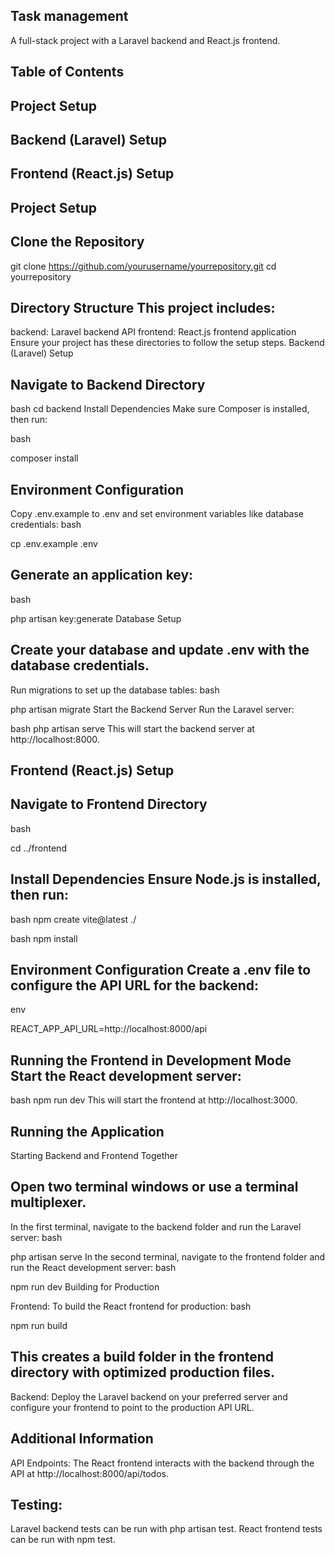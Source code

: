 ## Task management
A full-stack project with a Laravel backend and React.js frontend.

## Table of Contents
## Project Setup
## Backend (Laravel) Setup
## Frontend (React.js) Setup


## Project Setup
## Clone the Repository


git clone https://github.com/yourusername/yourrepository.git
cd yourrepository
## Directory Structure This project includes:

backend: Laravel backend API
frontend: React.js frontend application Ensure your project has these directories to follow the setup steps.
Backend (Laravel) Setup
## Navigate to Backend Directory

bash
cd backend
Install Dependencies Make sure Composer is installed, then run:

bash

composer install
## Environment Configuration

Copy .env.example to .env and set environment variables like database credentials:
bash

cp .env.example .env
## Generate an application key:
bash

php artisan key:generate
Database Setup

## Create your database and update .env with the database credentials.
Run migrations to set up the database tables:
bash

php artisan migrate
Start the Backend Server Run the Laravel server:

bash
php artisan serve
This will start the backend server at http://localhost:8000.

## Frontend (React.js) Setup
## Navigate to Frontend Directory

bash

cd ../frontend
## Install Dependencies Ensure Node.js is installed, then run:

bash
npm create vite@latest ./

bash
npm install
## Environment Configuration Create a .env file to configure the API URL for the backend:

env

REACT_APP_API_URL=http://localhost:8000/api
## Running the Frontend in Development Mode Start the React development server:

bash
npm run dev
This will start the frontend at http://localhost:3000.

## Running the Application
Starting Backend and Frontend Together

## Open two terminal windows or use a terminal multiplexer.
In the first terminal, navigate to the backend folder and run the Laravel server:
bash

php artisan serve
In the second terminal, navigate to the frontend folder and run the React development server:
bash

npm run dev
Building for Production

Frontend: To build the React frontend for production:
bash

npm run build
## This creates a build folder in the frontend directory with optimized production files.
Backend: Deploy the Laravel backend on your preferred server and configure your frontend to point to the production API URL.
## Additional Information
API Endpoints: The React frontend interacts with the backend through the API at http://localhost:8000/api/todos.
## Testing:
Laravel backend tests can be run with php artisan test.
React frontend tests can be run with npm test.